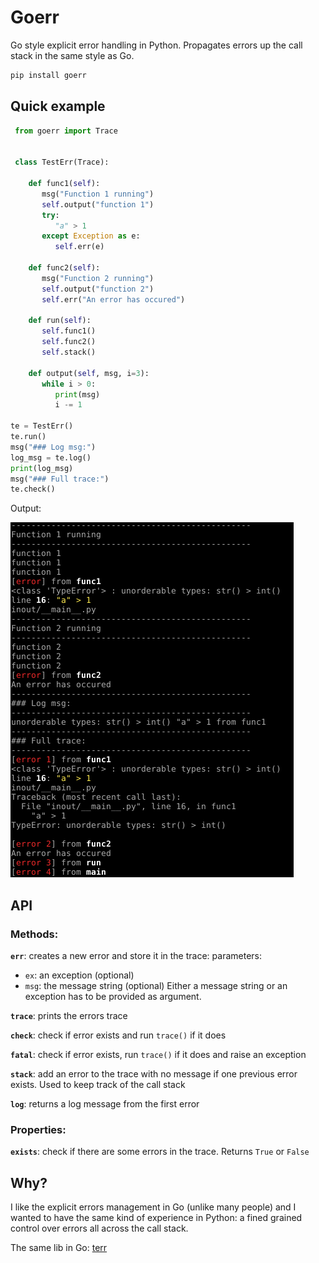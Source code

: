 # Goerr

Go style explicit error handling in Python. Propagates errors up the call stack in the same style as Go.

   ```bash
   pip install goerr
   ```

## Quick example

   ```python
    from goerr import Trace
    
    
    class TestErr(Trace):

       def func1(self):
          msg("Function 1 running")
          self.output("function 1")
          try:
             "a" > 1
          except Exception as e:
             self.err(e)

       def func2(self):
          msg("Function 2 running")
          self.output("function 2")
          self.err("An error has occured")

       def run(self):
          self.func1()
          self.func2()
          self.stack()

       def output(self, msg, i=3):
          while i > 0:
             print(msg)
             i -= 1

te = TestErr()
te.run()
msg("### Log msg:")
log_msg = te.log()
print(log_msg)
msg("### Full trace:")
te.check()
   ```

Output:

![Stack trace screenshot](docs/img/output.png)

## API

### Methods:

**`err`**: creates a new error and store it in the trace: parameters: 

- `ex`: an exception (optional)
- `msg`: the message string (optional)
Either a message string or an exception has to be provided as argument.

**`trace`**: prints the errors trace

**`check`**: check if error exists and run `trace()` if it does

**`fatal`**: check if error exists, run `trace()` if it does and raise an exception

**`stack`**: add an error to the trace with no message if one previous error exists. Used
to keep track of the call stack

**`log`**: returns a log message from the first error

### Properties:

**`exists`**: check if there are some errors in the trace. Returns `True` or `False`

## Why?

I like the explicit errors management in Go (unlike many people) and I wanted to have the
same kind of experience in Python: a fined grained control over errors all across the call
stack.

The same lib in Go: [terr](https://github.com/synw/terr)